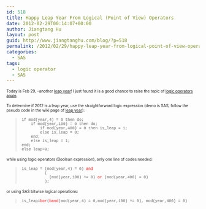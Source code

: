 ```yaml
---
id: 518
title: Happy Leap Year From Logical (Point of View) Operators
date: 2012-02-29T00:14:07+00:00
author: Jiangtang Hu
layout: post
guid: http://www.jiangtanghu.com/blog/?p=518
permalink: /2012/02/29/happy-leap-year-from-logical-point-of-view-operators/
categories:
  - SAS
tags:
  - logic operator
  - SAS
---
```

<font size="1">Today is Feb 29, –another <a href="http://en.wikipedia.org/wiki/Leap_year" target="_blank">leap year</a>! I just found it is a good chance to raise the topic of <a href="http://www.jiangtanghu.com/blog/2010/11/04/power-of-logic-operators-a-trick/" target="_blank">logic operators again</a>.</font>

<font size="1">To determine if 2012 is a leap year, use the straightforward logic expression (demo is SAS, follow the pseudo code in the wiki page of <a href="http://en.wikipedia.org/wiki/Leap_year" target="_blank">leap year</a>):</font>

> <font size="1" face="Courier New">if mod(year,4) = 0 then do;&#160;&#160; <br />&#160;&#160;&#160; if mod(year,100) = 0 then do;&#160;&#160;&#160;&#160;&#160;&#160;&#160;&#160;&#160;&#160; <br />&#160;&#160;&#160;&#160;&#160;&#160;&#160; if mod(year,400) = 0 then is_leap = 1; <br />&#160;&#160;&#160;&#160;&#160;&#160;&#160; else is_leap = 0; <br />&#160;&#160;&#160; end; <br />&#160;&#160;&#160; else is_leap = 1; <br />end; <br />else leap=0;</font>

<font size="1">while using logic operators (Boolean expression), only one line of codes needed:</font>

> <font size="1" face="Courier New">is_leap = (mod(year,4) = 0) <font color="#ff0000">and</font> <br />&#160;&#160;&#160;&#160;&#160;&#160;&#160;&#160;&#160; ( <br />&#160;&#160;&#160;&#160;&#160;&#160;&#160;&#160;&#160;&#160;&#160; (mod(year,100) ^= 0) <font color="#ff0000">or</font> (mod(year,400) = 0) <br />&#160;&#160;&#160;&#160;&#160;&#160;&#160;&#160;&#160; );</font> 

<font size="1">or using SAS bitwise logical operations:</font>

> <font size="1" face="Courier New">is_leap=<font color="#ff0000">bor</font>(<font color="#ff0000">band</font>(mod(year,4) = 0,mod(year,100) ^= 0), mod(year,400) = 0)</font>